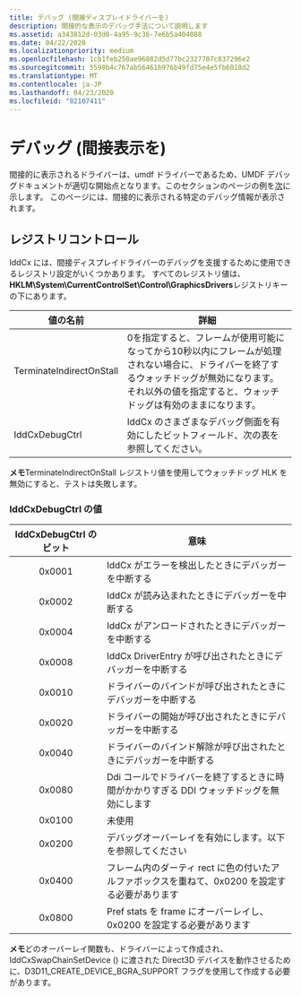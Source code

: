 ```yaml
---
title: デバッグ (間接ディスプレイドライバーを)
description: 間接的な表示のデバッグ手法について説明します
ms.assetid: a343812d-03d0-4a95-9c36-7e6b5a404088
ms.date: 04/22/2020
ms.localizationpriority: medium
ms.openlocfilehash: 1cb1feb250ae96882d5d77bc2327707c837296e2
ms.sourcegitcommit: 5598b4c767ab56461b976b49fd75e4e5fb6018d2
ms.translationtype: MT
ms.contentlocale: ja-JP
ms.lasthandoff: 04/23/2020
ms.locfileid: "82107411"
---
```

# <a name="debugging-indirect-displays"></a>デバッグ (間接表示を)

間接的に表示されるドライバーは、umdf ドライバーであるため、UMDF デバッグドキュメントが適切な開始点となります。このセクションのページの例を[次](https://docs.microsoft.com/windows-hardware/drivers/wdf/determining-why-the-umdf-driver-fails-to-load-or-the-umdf-device-fails)に示します。  このページには、間接的に表示される特定のデバッグ情報が表示されます。

## <a name="span-idregistry_controlspanspan-idregistry_controlspanspan-idregistry_controlspanregistry-control"></a><span id="Registry_Control"></span><span id="registry_control"></span><span id="REGISTRY_CONTROL"></span>レジストリコントロール

IddCx には、間接ディスプレイドライバーのデバッグを支援するために使用できるレジストリ設定がいくつかあります。  すべてのレジストリ値は、 **HKLM\System\CurrentControlSet\Control\GraphicsDrivers**レジストリキーの下にあります。


| 値の名前               | 詳細 |
|--------------------------|---------|
| TerminateIndirectOnStall | 0を指定すると、フレームが使用可能になってから10秒以内にフレームが処理されない場合に、ドライバーを終了するウォッチドッグが無効になります。  それ以外の値を指定すると、ウォッチドッグは有効のままになります。 |
| IddCxDebugCtrl           | IddCx のさまざまなデバッグ側面を有効にしたビットフィールド、次の表を参照してください。 |

**メモ**TerminateIndirectOnStall レジストリ値を使用してウォッチドッグ HLK を無効にすると、テストは失敗します。

### <a name="iddcxdebugctrl-values"></a>IddCxDebugCtrl の値

| IddCxDebugCtrl のビット | 意味  |
|:---------------------:|----------|
| 0x0001 | IddCx がエラーを検出したときにデバッガーを中断する |
| 0x0002 | IddCx が読み込まれたときにデバッガーを中断する |
| 0x0004 | IddCx がアンロードされたときにデバッガーを中断する |
| 0x0008 | IddCx DriverEntry が呼び出されたときにデバッガーを中断する |
| 0x0010 | ドライバーのバインドが呼び出されたときにデバッガーを中断する |
| 0x0020 | ドライバーの開始が呼び出されたときにデバッガーを中断する |
| 0x0040 | ドライバーのバインド解除が呼び出されたときにデバッガーを中断する |
| 0x0080 | Ddi コールでドライバーを終了するときに時間がかかりすぎる DDI ウォッチドッグを無効にします |
| 0x0100 | 未使用 |
| 0x0200 | デバッグオーバーレイを有効にします。以下を参照してください |
| 0x0400 | フレーム内のダーティ rect に色の付いたアルファボックスを重ねて、0x0200 を設定する必要があります |
| 0x0800 | Pref stats を frame にオーバーレイし、0x0200 を設定する必要があります |

**メモ**どのオーバーレイ関数も、ドライバーによって作成され、IddCxSwapChainSetDevice () に渡された Direct3D デバイスを動作させるために、D3D11_CREATE_DEVICE_BGRA_SUPPORT フラグを使用して作成する必要があります。
